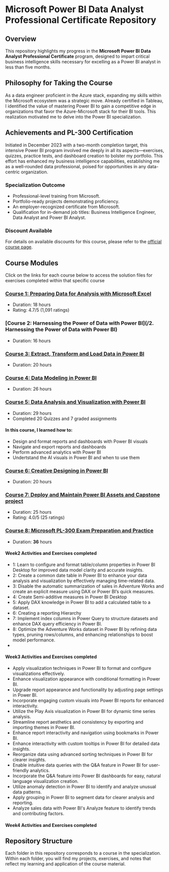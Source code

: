 # Microsoft Power BI Data Analyst Professional Certificate Repository

## Overview
This repository highlights my progress in the **Microsoft Power BI Data Analyst Professional Certificate** program, designed to impart critical business intelligence skills necessary for excelling as a Power BI analyst in less than five months.

## Philosophy for Taking the Course
As a data engineer proficient in the Azure stack, expanding my skills within the Microsoft ecosystem was a strategic move. Already certified in Tableau, I identified the value of mastering Power BI to gain a competitive edge in organizations that favor the Azure-Microsoft stack for their BI tools. This realization motivated me to delve into the Power BI specialization.

## Achievements and PL-300 Certification
Initiated in December 2023 with a two-month completion target, this intensive Power BI program involved me deeply in all its aspects—exercises, quizzes, practice tests, and dashboard creation to bolster my portfolio. This effort has enhanced my business intelligence capabilities, establishing me as a well-rounded data professional, poised for opportunities in any data-centric organization.

### Specialization Outcome
- Professional-level training from Microsoft.
- Portfolio-ready projects demonstrating proficiency.
- An employer-recognized certificate from Microsoft.
- Qualification for in-demand job titles: Business Intelligence Engineer, Data Analyst and Power BI Analyst.

### Discount Available
For details on available discounts for this course, please refer to the [official course page](#).

## Course Modules
Click on the links for each course below to access the solution files for exercises completed within that specific course

### [Course 1: Preparing Data for Analysis with Microsoft Excel](/Course1)
- Duration: 18 hours
- Rating: 4.7/5 (1,091 ratings)

### [Course 2: Harnessing the Power of Data with Power BI](/2. Harnessing the Power of Data with Power BI)
- Duration: 16 hours


### [Course 3: Extract, Transform and Load Data in Power BI](/Course3)
- Duration: 20 hours


### [Course 4: Data Modeling in Power BI](/Course4)
- Duration: 26 hours


### [Course 5: Data Analysis and Visualization with Power BI](/Course5)
- Duration: 29 hours
- Completed 20 Quizzes and 7 graded assignments
#### In this course, I learned how to:

- Design and format reports and dashboards with Power BI visuals
- Navigate and export reports and dashboards
- Perform advanced analytics with Power BI
- Undertstand the AI visuals in Power BI and when to use them



### [Course 6: Creative Designing in Power BI](/Course6)
- Duration: 20 hours


### [Course 7: Deploy and Maintain Power BI Assets and Capstone project](/Course7)
- Duration: 25 hours
- Rating: 4.0/5 (25 ratings)

### [Course 8: Microsoft PL-300 Exam Preparation and Practice](/Course8)
- Duration: **36** hours
#### Week2 Activities and Exercises completed
 - 1: Learn to configure and format table/column properties in Power BI Desktop for improved data model clarity and accurate insights.
 - 2: Create a common date table in Power BI to enhance your data analysis and visualization by effectively managing time-related data.
 - 3: Disable the automatic summarization of sales in Adventure Works and create an explicit measure using DAX or Power BI’s quick measures.
 - 4: Create Semi-additive measures in Power BI Desktop
 - 5: Apply DAX knowledge in Power BI to add a calculated table to a dataset.
 - 6: Creating a reporting Hierarchy
 - 7: Implement index columns in Power Query to structure datasets and enhance DAX query efficiency in Power BI.
 - 8: Optimize the Adventure Works dataset in Power BI by refining data types, pruning rows/columns, and enhancing relationships to boost model performance.
 - 
#### Week3 Activities and Exercises completed

- Apply visualization techniques in Power BI to format and configure visualizations effectively.
- Enhance visualization appearance with conditional formatting in Power BI.
- Upgrade report appearance and functionality by adjusting page settings in Power BI.
- Incorporate engaging custom visuals into Power BI reports for enhanced interactivity.
- Utilize the Play Axis visualization in Power BI for dynamic time series analysis.
- Streamline report aesthetics and consistency by exporting and importing themes in Power BI.
- Enhance report interactivity and navigation using bookmarks in Power BI.
- Enhance interactivity with custom tooltips in Power BI for detailed data insights.
- Reorganize data using advanced sorting techniques in Power BI for clearer insights.
- Enable intuitive data queries with the Q&A feature in Power BI for user-friendly analytics.
- Incorporate the Q&A feature into Power BI dashboards for easy, natural language visualization creation.
- Utilize anomaly detection in Power BI to identify and analyze unusual data patterns.
- Apply grouping in Power BI to segment data for clearer analysis and reporting.
- Analyze sales data with Power BI's Analyze feature to identify trends and contributing factors.


#### Week4 Activities and Exercises completed




   

## Repository Structure
Each folder in this repository corresponds to a course in the specialization. Within each folder, you will find my projects, exercises, and notes that reflect my learning and application of the course material.
